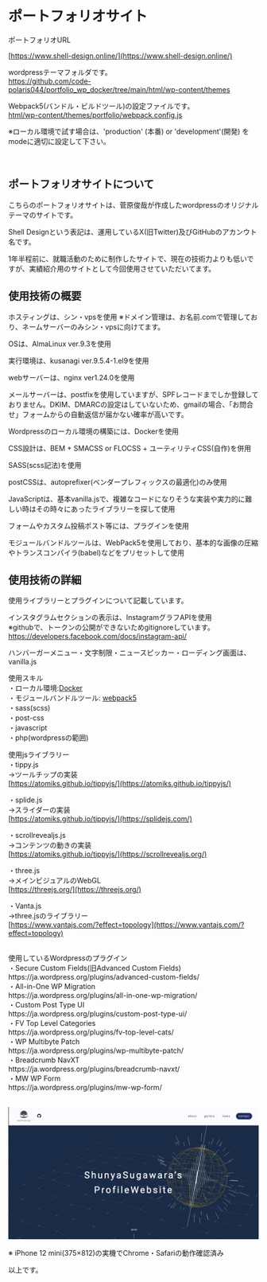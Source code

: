 # ポートフォリオサイト

ポートフォリオURL<br>

[https://www.shell-design.online/](https://www.shell-design.online/)

wordpressテーマフォルダです。<br>
https://github.com/code-polaris044/portfolio_wp_docker/tree/main/html/wp-content/themes

Webpack5(バンドル・ビルドツール)の設定ファイルです。<br>
[html/wp-content/themes/portfolio/webpack.config.js](https://github.com/code-polaris044/portfolio_wp_docker/blob/main/html/wp-content/themes/portfolio/webpack.config.js)

※ローカル環境で試す場合は、'production' (本番) or 'development'(開発) をmodeに適切に設定して下さい。

<br>

## ポートフォリオサイトについて

こちらのポートフォリオサイトは、菅原俊哉が作成したwordpressのオリジナルテーマのサイトです。

Shell Designという表記は、運用しているX(旧Twitter)及びGitHubのアカンウト名です。

1年半程前に、就職活動のために制作したサイトで、現在の技術力よりも低いですが、実績紹介用のサイトとして今回使用させていただいてます。


## 使用技術の概要

ホスティングは、シン・vpsを使用
※ドメイン管理は、お名前.comで管理しており、ネームサーバーのみシン・vpsに向けてます。

OSは、AlmaLinux ver.9.3を使用

実行環境は、kusanagi ver.9.5.4-1.el9を使用

webサーバーは、nginx ver1.24.0を使用

メールサーバーは、postfixを使用していますが、SPFレコードまでしか登録しておりません。DKIM、DMARCの設定はしていないため、gmailの場合、「お問合せ」フォームからの自動返信が届かない確率が高いです。

Wordpressのローカル環境の構築には、Dockerを使用

CSS設計は、BEM + SMACSS or FLOCSS + ユーティリティCSS(自作)を併用

SASS(scss記法)を使用

postCSSは、autoprefixer(ベンダープレフィックスの最適化)のみ使用

JavaScriptは、基本vanilla.jsで、複雑なコードになりそうな実装や実力的に難しい時はその時々にあったライブラリーを探して使用

フォームやカスタム投稿ポスト等には、プラグインを使用

モジュールバンドルツールは、WebPack5を使用しており、基本的な画像の圧縮やトランスコンパイラ(babel)などをプリセットして使用

## 使用技術の詳細

使用ライブラリーとプラグインについて記載しています。

インスタグラムセクションの表示は、InstagramグラフAPIを使用<br>
※githubで、トークンの公開ができないためgitignoreしています。<br>
https://developers.facebook.com/docs/instagram-api/

ハンバーガーメニュー・文字制限・ニュースピッカー・ローディング画面は、vanilla.js

使用スキル<br>
・ローカル環境:[Docker](https://www.docker.com/)<br>
・モジュールバンドルツール: [webpack5](https://webpack.js.org/)<br>
・sass(scss)<br>
・post-css<br>
・javascript<br>
・php(wordpressの範囲)<br>

使用jsライブラリー<br>
・tippy.js<br>
→ツールチップの実装<br>
[https://atomiks.github.io/tippyjs/](https://atomiks.github.io/tippyjs/)
<br>

・splide.js<br>
→スライダーの実装<br>
[https://atomiks.github.io/tippyjs/](https://splidejs.com/)
<br>

・scrollrevealjs.js<br>
→コンテンツの動きの実装<br>
[https://atomiks.github.io/tippyjs/](https://scrollrevealjs.org/)
<br>

・three.js<br>
→メインビジュアルのWebGL<br>
[https://threejs.org/](https://threejs.org/)
<br>

・Vanta.js<br>
→three.jsのライブラリー<br>
[https://www.vantajs.com/?effect=topology](https://www.vantajs.com/?effect=topology)
<br>


<br>
使用しているWordpressのプラグイン<br>
・Secure Custom Fields(旧Advanced Custom Fields)<br>
https://ja.wordpress.org/plugins/advanced-custom-fields/
<br>
・All-in-One WP Migration<br>
https://ja.wordpress.org/plugins/all-in-one-wp-migration/
<br>
・Custom Post Type UI<br>
https://ja.wordpress.org/plugins/custom-post-type-ui/
<br>
・FV Top Level Categories<br>
https://ja.wordpress.org/plugins/fv-top-level-cats/
<br>
・WP Multibyte Patch<br>
https://ja.wordpress.org/plugins/wp-multibyte-patch/
<br>
・Breadcrumb NavXT<br>
https://ja.wordpress.org/plugins/breadcrumb-navxt/
<br>
・MW WP Form<br>
https://ja.wordpress.org/plugins/mw-wp-form/
<br><br>


![スクリーンショット 2023-07-02 18 31 31](https://github.com/code-polaris044/portfolio_wp_docker/blob/main/html/wp-content/themes/portfolio/screenshot.png)




※ iPhone 12 mini(375×812)の実機でChrome・Safariの動作確認済み

以上です。
